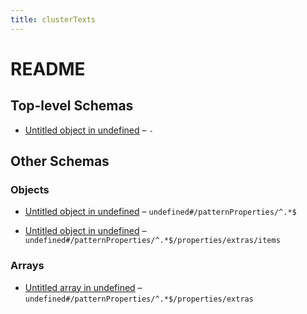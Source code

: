 ```yaml
---
title: clusterTexts
---
```


# README

## Top-level Schemas

*   [Untitled object in undefined](./definition.md) – `-`

## Other Schemas

### Objects

*   [Untitled object in undefined](./definition-patternproperties-.md "其他内容") – `undefined#/patternProperties/^.*$`

*   [Untitled object in undefined](./definition-patternproperties--properties-extras-items.md) – `undefined#/patternProperties/^.*$/properties/extras/items`

### Arrays

*   [Untitled array in undefined](./definition-patternproperties--properties-extras.md) – `undefined#/patternProperties/^.*$/properties/extras`

